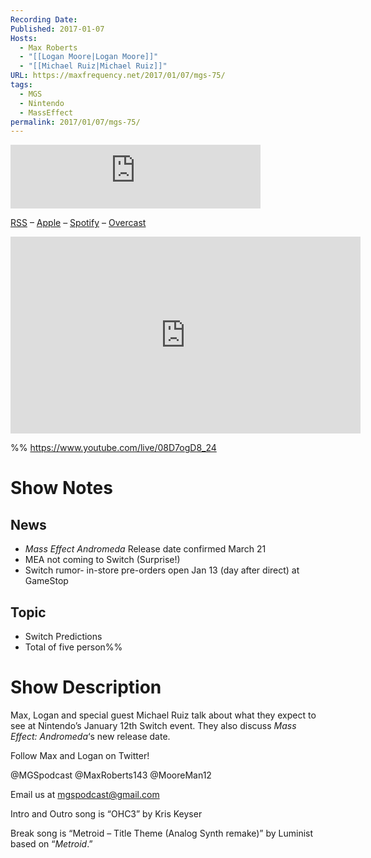 ```yaml
---
Recording Date: 
Published: 2017-01-07
Hosts:
  - Max Roberts
  - "[[Logan Moore|Logan Moore]]"
  - "[[Michael Ruiz|Michael Ruiz]]"
URL: https://maxfrequency.net/2017/01/07/mgs-75/
tags:
  - MGS
  - Nintendo
  - MassEffect
permalink: 2017/01/07/mgs-75/
---
```

<iframe src="https://podcasters.spotify.com/pod/show/millennialgamingspeak/embed/episodes/Episode-75-Predictions-for-Nintendos-Switch-Event-e1adhpq/a-a6ts403" height="102px" width="400px" frameborder="0" scrolling="no"></iframe>

[RSS](https://anchor.fm/s/74aa3858/podcast/rss) – [Apple](https://podcasts.apple.com/us/podcast/episode-3-gdc-wrap-up/id1000915981?i=1000542222515) – [Spotify](https://open.spotify.com/episode/7wePXT4Bt22LWifVLx3n8y) – [Overcast](https://overcast.fm/+EtIgeWxEU)

<div class=iframe-container>
<iframe width="560" height="315" src="https://www.youtube-nocookie.com/embed/08D7ogD8_24?si=Czphf8ptosSIsFlQ" title="YouTube video player" frameborder="0" allow="accelerometer; autoplay; clipboard-write; encrypted-media; gyroscope; picture-in-picture; web-share" allowfullscreen></iframe>
</div>

%%
https://www.youtube.com/live/08D7ogD8_24

# Show Notes

## News

- *Mass Effect Andromeda* Release date confirmed March 21
- MEA not coming to Switch (Surprise!)
- Switch rumor- in-store pre-orders open Jan 13 (day after direct) at GameStop
## Topic

- Switch Predictions
- Total of five person%%
# Show Description

Max, Logan and special guest Michael Ruiz talk about what they expect to see at Nintendo’s January 12th Switch event. They also discuss *Mass Effect: Andromeda*‘s new release date.

Follow Max and Logan on Twitter!

@MGSpodcast
@MaxRoberts143
@MooreMan12

Email us at mgspodcast@gmail.com

Intro and Outro song is “OHC3” by Kris Keyser

Break song is “Metroid – Title Theme (Analog Synth remake)” by Luminist based on “*Metroid*.”